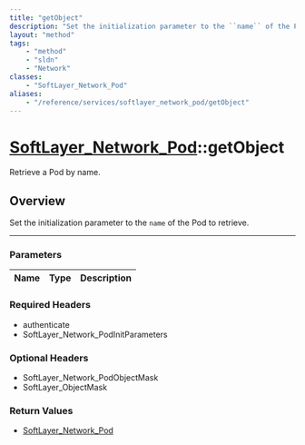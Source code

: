 ```yaml
---
title: "getObject"
description: "Set the initialization parameter to the ``name`` of the Pod to retrieve."
layout: "method"
tags:
    - "method"
    - "sldn"
    - "Network"
classes:
    - "SoftLayer_Network_Pod"
aliases:
    - "/reference/services/softlayer_network_pod/getObject"
---
```

# [SoftLayer_Network_Pod](/reference/services/SoftLayer_Network_Pod)::getObject

Retrieve a Pod by name.


## Overview 
Set the initialization parameter to the ``name`` of the Pod to retrieve. 

-----

### Parameters 
|Name | Type | Description |
| --- | --- | --- |


### Required Headers
* authenticate
* SoftLayer_Network_PodInitParameters


### Optional Headers
* SoftLayer_Network_PodObjectMask
* SoftLayer_ObjectMask

### Return Values
* <a href='/reference/datatypes/SoftLayer_Network_Pod'>SoftLayer_Network_Pod </a>





